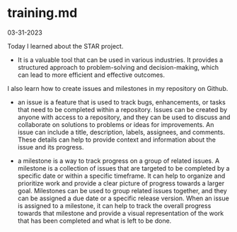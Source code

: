 # training.md

03-31-2023

Today I learned about the STAR project. 
* It is a valuable tool that can be used in various industries. It provides a structured approach to problem-solving and decision-making, which can lead to more efficient and effective outcomes.

I also learn how to create issues and milestones in my repository on Github.
* an issue is a feature that is used to track bugs, enhancements, or tasks that need to be completed within a repository. Issues can be created by anyone with access to a repository, and they can be used to discuss and collaborate on solutions to problems or ideas for improvements.
An issue can include a title, description, labels, assignees, and comments. These details can help to provide context and information about the issue and its progress.

* a milestone is a way to track progress on a group of related issues. A milestone is a collection of issues that are targeted to be completed by a specific date or within a specific timeframe. It can help to organize and prioritize work and provide a clear picture of progress towards a larger goal. Milestones can be used to group related issues together, and they can be assigned a due date or a specific release version. When an issue is assigned to a milestone, it can help to track the overall progress towards that milestone and provide a visual representation of the work that has been completed and what is left to be done.
